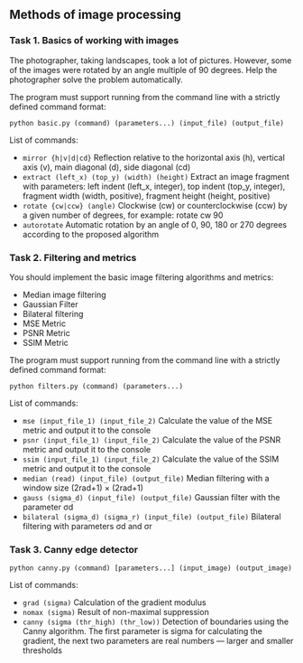 ## Methods of image processing
### Task 1. Basics of working with images
The photographer, taking landscapes, took a lot of pictures. However, some of the images were rotated by an angle multiple of 90 degrees. Help the photographer solve the problem automatically.

The program must support running from the command line with a strictly defined command format:

```python basic.py (command) (parameters...) (input_file) (output_file)```

List of commands:
* ```mirror {h|v|d|cd}```                               Reflection relative to the horizontal axis (h), vertical axis (v), main diagonal (d), side diagonal (cd)
* ```extract (left_x) (top_y) (width) (height)```       Extract an image fragment with parameters: left indent (left_x, integer), top indent (top_y, integer), fragment width (width, positive), fragment height (height, positive)
* ```rotate {cw|ccw} (angle)```                         Clockwise (cw) or counterclockwise (ccw) by a given number of degrees, for example: rotate cw 90
* ```autorotate```                                      Automatic rotation by an angle of 0, 90, 180 or 270 degrees according to the proposed algorithm

### Task 2. Filtering and metrics
You should implement the basic image filtering algorithms and metrics:
* Median image filtering
* Gaussian Filter
* Bilateral filtering
* MSE Metric
* PSNR Metric
* SSIM Metric

The program must support running from the command line with a strictly defined command format:

```python filters.py (command) (parameters...)```

List of commands:
* ```mse (input_file_1) (input_file_2)```
Calculate the value of the MSE metric and output it to the console
* ```psnr (input_file_1) (input_file_2)```
Calculate the value of the PSNR metric and output it to the console
* ```ssim (input_file_1) (input_file_2)```
Calculate the value of the SSIM metric and output it to the console
* ```median (read) (input_file) (output_file)```
Median filtering with a window size (2rad+1) × (2rad+1)
* ```gauss (sigma_d) (input_file) (output_file)```
 	Gaussian filter with the parameter σd
* ```bilateral (sigma_d) (sigma_r) (input_file) (output_file)```
Bilateral filtering with parameters σd and σr

### Task 3. Canny edge detector
```python canny.py (command) [parameters...] (input_image) (output_image)```

List of commands:
* ```grad (sigma)``` Calculation of the gradient modulus
* ```nomax (sigma)``` Result of non-maximal suppression
* ```canny (sigma (thr_high) (thr_low))``` Detection of boundaries using the Canny algorithm. The first parameter is sigma for calculating the gradient, the next two parameters are real numbers — larger and smaller thresholds
